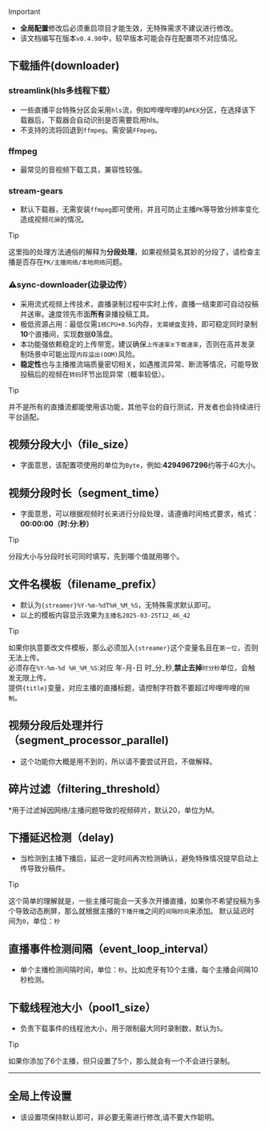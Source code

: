 > [!IMPORTANT]
> *   **全局配置**修改后必须重启项目才能生效，无特殊需求不建议进行修改。
> *   该文档编写在版本`v0.4.90`中，较早版本可能会存在配置项不对应情况。



## 下载插件(downloader)   

### streamlink(hls多线程下载）   

* 一些直播平台特殊分区会采用`hls`流，例如哔哩哔哩的`APEX`分区，在选择该下载器后，下载器会自动识别是否需要启用hls。
* 不支持的流将回退到`ffmpeg`。需安装`FFmpeg`。   

### ffmpeg   

* 最常见的音视频下载工具，兼容性较强。   

### stream-gears   

* 默认下载器，无需安装`ffmpeg`即可使用，并且可防止主播`PK`等导致分辨率变化造成视频`花屏`的情况。  

> [!TIP]
> 这里指的处理方法通俗的解释为**分段处理**，如果视频莫名其妙的分段了，请检查主播是否存在`PK/主播网络/本地网络`问题。   


### ⚠sync-downloader(边录边传）   

* 采用流式视频上传技术，直播录制过程中实时上传，直播一结束即可自动投稿并送审。速度领先市面**所有**录播投稿工具。
* 极低资源占用：最低仅需`1核CPU+0.5G`内存，`无需硬盘`支持，即可稳定同时录制**10**个直播间，实现数据**0**落盘。   
* 本功能强依赖稳定的上传带宽，建议确保`上传速率`≥`下载速率`，否则在高并发录制场景中可能出现`内存溢出(OOM)`风险。
* **稳定性**也与主播推流端质量密切相关，如遇推流异常、断流等情况，可能导致投稿后的视频在`转码`环节出现异常（概率较低）。   

> [!TIP]
> 并不是所有的直播流都能使用该功能，其他平台的自行测试，开发者也会持续进行平台适配。   

## 视频分段大小（file_size）

* 字面意思，该配置项使用的单位为`Byte`，例如:**4294967296**约等于4G大小。   

## 视频分段时长（segment_time）

* 字面意思，可以根据视频时长来进行分段处理，请遵循时间格式要求，格式：**00:00:00（时:分:秒）**

> [!TIP]
> 分段大小与分段时长可同时填写，先到哪个值就用哪个。 

## 文件名模板（filename_prefix）   

* 默认为`{streamer}%Y-%m-%dT%H_%M_%S`，无特殊需求默认即可。   
* 以上的模板内容显示效果为`主播名2025-03-25T12_46_42`   

> [!TIP]
> 如果你执意要改文件模板，那么必须加入`{streamer}`这个变量名且在`第一位`，否则无法上传。   
> 必须存在`%Y-%m-%d %H_%M_%S`:对应 年-月-日 时_分_秒,**禁止去掉**`时分秒`单位，会触发无限上传。      
> 提供`{title}`变量，对应主播的直播标题，请控制字符数不要超过哔哩哔哩的`限制`。   


## 视频分段后处理并行（segment_processor_parallel)
* 这个功能你大概是用不到的，所以请不要尝试开启，不做解释。   

## 碎片过滤（filtering_threshold）

*用于过滤掉因网络/主播问题导致的视频碎片，默认20，单位为M。   

## 下播延迟检测（delay)   

* 当检测到主播下播后，延迟一定时间再次检测确认，避免特殊情况提早启动上传导致分稿件。


> [!TIP]
> 这个简单的理解就是，一些主播可能会一天多次开播直播，如果你不希望投稿为多个导致动态刷屏，那么就根据主播的`下播开播`之间的`间隔时间`来添加。
> 默认延迟时间为`0`，单位：`秒`


## 直播事件检测间隔（event_loop_interval）


* 单个主播检测间隔时间，单位：`秒`。比如虎牙有10个主播，每个主播会间隔10秒检测。   


## 下载线程池大小（pool1_size）

* 负责下载事件的线程池大小，用于限制最大同时录制数，默认为`5`。   

> [!TIP]
> 如果你添加了6个主播，但只设置了5个，那么就会有一个不会进行录制。   

-------

## 全局上传设置  

* 该设置项保持默认即可，非必要无需进行修改,请不要大作聪明。   

 






